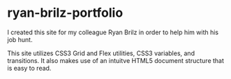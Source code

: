 # ryan-brilz-portfolio

I created this site for my colleague Ryan Brilz in order to help him with his job hunt.

This site utilizes CSS3 Grid and Flex utilities, CSS3 variables, and transitions. It also makes use of an intuitve HTML5 document structure that is easy to read.
